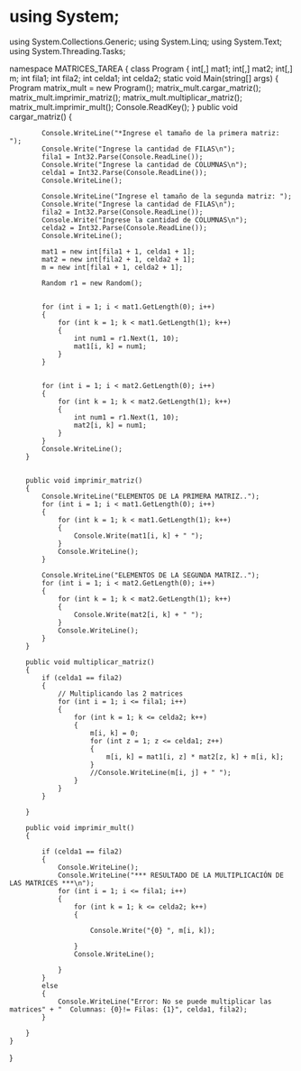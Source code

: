 # using System;
using System.Collections.Generic;
using System.Linq;
using System.Text;
using System.Threading.Tasks;

namespace MATRICES_TAREA
{
    class Program
    {
        int[,] mat1;
        int[,] mat2;
        int[,] m;
        int fila1;
        int fila2;
        int celda1;
        int celda2;
        static void Main(string[] args)
        {
            Program matrix_mult = new Program();
            matrix_mult.cargar_matriz();
            matrix_mult.imprimir_matriz();
            matrix_mult.multiplicar_matriz();
            matrix_mult.imprimir_mult();
            Console.ReadKey();
        }
        public void cargar_matriz()
        {
            
            Console.WriteLine("*Ingrese el tamaño de la primera matriz: ");
            Console.Write("Ingrese la cantidad de FILAS\n");
            fila1 = Int32.Parse(Console.ReadLine());
            Console.Write("Ingrese la cantidad de COLUMNAS\n");
            celda1 = Int32.Parse(Console.ReadLine());
            Console.WriteLine();

            Console.WriteLine("Ingrese el tamaño de la segunda matriz: ");
            Console.Write("Ingrese la cantidad de FILAS\n");
            fila2 = Int32.Parse(Console.ReadLine());
            Console.Write("Ingrese la cantidad de COLUMNAS\n");
            celda2 = Int32.Parse(Console.ReadLine());
            Console.WriteLine();

            mat1 = new int[fila1 + 1, celda1 + 1];
            mat2 = new int[fila2 + 1, celda2 + 1]; 
            m = new int[fila1 + 1, celda2 + 1];

            Random r1 = new Random();
           

            for (int i = 1; i < mat1.GetLength(0); i++)
            {
                for (int k = 1; k < mat1.GetLength(1); k++)
                {
                    int num1 = r1.Next(1, 10);
                    mat1[i, k] = num1;
                }
            }
           

            for (int i = 1; i < mat2.GetLength(0); i++)
            {
                for (int k = 1; k < mat2.GetLength(1); k++)
                {
                    int num1 = r1.Next(1, 10);
                    mat2[i, k] = num1;
                }
            }
            Console.WriteLine();
        }


        public void imprimir_matriz()
        {
            Console.WriteLine("ELEMENTOS DE LA PRIMERA MATRIZ..");
            for (int i = 1; i < mat1.GetLength(0); i++)
            {
                for (int k = 1; k < mat1.GetLength(1); k++)
                {
                    Console.Write(mat1[i, k] + " ");
                }
                Console.WriteLine();
            }

            Console.WriteLine("ELEMENTOS DE LA SEGUNDA MATRIZ..");
            for (int i = 1; i < mat2.GetLength(0); i++)
            {
                for (int k = 1; k < mat2.GetLength(1); k++)
                {
                    Console.Write(mat2[i, k] + " ");
                }
                Console.WriteLine();
            }
        }

        public void multiplicar_matriz()
        {
            if (celda1 == fila2)
            {
                // Multiplicando las 2 matrices
                for (int i = 1; i <= fila1; i++)
                {
                    for (int k = 1; k <= celda2; k++)
                    {
                        m[i, k] = 0;
                        for (int z = 1; z <= celda1; z++)
                        {
                            m[i, k] = mat1[i, z] * mat2[z, k] + m[i, k];
                        }
                        //Console.WriteLine(m[i, j] + " ");
                    }
                }
            }

        }

        public void imprimir_mult()
        {

            if (celda1 == fila2)
            {
                Console.WriteLine();
                Console.WriteLine("*** RESULTADO DE LA MULTIPLICACIÓN DE LAS MATRICES ***\n");
                for (int i = 1; i <= fila1; i++)
                {
                    for (int k = 1; k <= celda2; k++)
                    {
                       
                        Console.Write("{0} ", m[i, k]);
                       
                    }
                    Console.WriteLine();
                  
                }
            }
            else
            {
                Console.WriteLine("Error: No se puede multiplicar las matrices" + "  Columnas: {0}!= Filas: {1}", celda1, fila2);
            }

        }
    }
}
